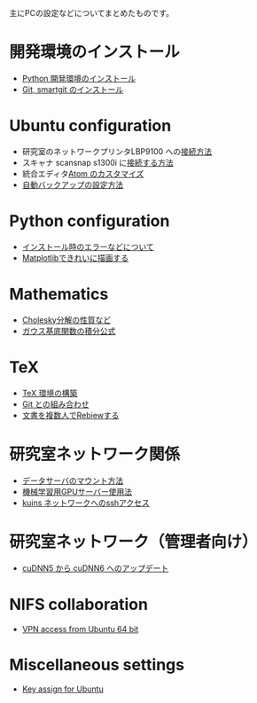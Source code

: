 主にPCの設定などについてまとめたものです。

# 開発環境のインストール
+ [Python 開発環境のインストール](get_started/anaconda.md)
+ [Git, smartgit のインストール](git/smartgit.md)

# Ubuntu configuration
+ 研究室のネットワークプリンタLBP9100 への[接続方法](ubuntu/LBP9100.md)
+ スキャナ scansnap s1300i に[接続する方法](ubuntu/scansnap_s1300i.md)
+ 統合エディタ[Atom のカスタマイズ](ubuntu/atom.md)
+ [自動バックアップの設定方法](ubuntu/backup.md)

# Python configuration
+ [インストール時のエラーなどについて](Python/issues.md)
+ [Matplotlibできれいに描画する](Python/matplotlib_hacks.md)

# Mathematics
+ [Cholesky分解の性質など](mathematics/cholesky.md)
+ [ガウス基底関数の積分公式](mathematics/gaussian_basis_integrals.md)

# TeX
+ [TeX 環境の構築](TeX/get_started.md)
+ [Git との組み合わせ](TeX/git_integration.md)
+ [文書を複数人でRebiewする](TeX/review.md)

# 研究室ネットワーク関係
+ [データサーバのマウント方法](ubuntu/nfs_server_mount.md)
+ [機械学習用GPUサーバー使用法](ubuntu/ml_server_usage.md)
+ [kuins ネットワークへのsshアクセス](network/ssh)

# 研究室ネットワーク（管理者向け）
+ [cuDNN5 から cuDNN6 へのアップデート](ubuntu/cuDNN_update.md)

# NIFS collaboration
+ [VPN access from Ubuntu 64 bit](NIFS/f5_network.md)

# Miscellaneous settings
+ [Key assign for Ubuntu](ubuntu/mayu.md)
<!--+ [shortcut for ssh](ubuntu/ssh.md)-->
